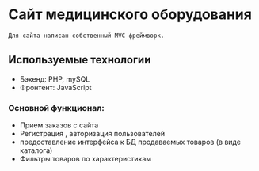 # Сайт медицинского оборудования
```
Для сайта написан собственный MVC фреймворк.
```

## Используемые технологии
  * Бэкенд: PHP, mySQL
  * Фронтент: JavaScript
### Основной функционал:
  * Прием заказов с сайта
  * Регистрация , авторизация пользователей
  * предоставление интерфейса к БД продаваемых товаров (в виде каталога)
  * Фильтры товаров по характеристикам
